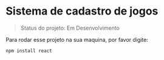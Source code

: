 # Sistema de cadastro de jogos

>Status do projeto: Em Desenvolvimento

Para rodar esse projeto na sua maquina, por favor digite: 

```
npm install react
```
